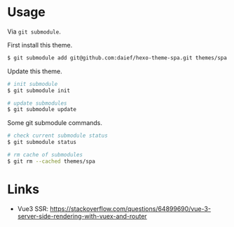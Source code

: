 # Usage

Via `git submodule`.

First install this theme.

```bash
$ git submodule add git@github.com:daief/hexo-theme-spa.git themes/spa
```

Update this theme.

```bash
# init submodule
$ git submodule init

# update submodules
$ git submodule update
```

Some git submodule commands.

```bash
# check current submodule status
$ git submodule status

# rm cache of submodules
$ git rm --cached themes/spa

```

# Links

- Vue3 SSR: <https://stackoverflow.com/questions/64899690/vue-3-server-side-rendering-with-vuex-and-router>
